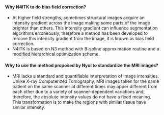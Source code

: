 #### Why N4ITK to do bias field correction?
- At higher field strengths, sometimes structural images acquire an intensity gradient across the image making some parts of the image brighter than others. This intensity gradient can influence segmentation algorithms erroneously, therefore a method has been developed to remove this intensity gradient from the image, it is known as bias field correction.
- N4ITK is based on N3 method with B-spline approximation routine and a modified hierarchical optimization scheme.

#### Why to use the method proposed by Nyul to standardize the MRI images?
- MRI lacks a standard and quantifiable interpretation of image intensities. Unlike X-ray Computerized Tomography, MRI images taken for the same patient on the same scanner at different times may apper different from each other due to a variety of scanner-dependent variations and, therefore, the absolute intensity values do not have a fixed meaning. This transformation is to make the regions with similar tissue have similar intensity.
